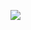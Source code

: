 ![](https://user-images.githubusercontent.com/34026739/69899598-b118a200-13a3-11ea-9979-a36e1a590b7f.png)
